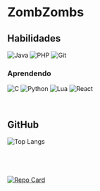 # ZombZombs

## Habilidades
![Java](https://img.shields.io/badge/java-%23ED8B00.svg?style=for-the-badge&logo=openjdk&logoColor=white)   ![PHP](https://img.shields.io/badge/PHP-777BB4?style=for-the-badge&logo=php&logoColor=white) ![Git](https://img.shields.io/badge/GIT-E44C30?style=for-the-badge&logo=git&logoColor=white) 
### Aprendendo
 ![C](https://img.shields.io/badge/C-00599C?style=for-the-badge&logo=c&logoColor=white)  ![Python](https://img.shields.io/badge/python-3670A0?style=for-the-badge&logo=python&logoColor=ffdd54) 
  ![Lua](https://img.shields.io/badge/Lua-2C2D72?style=for-the-badge&logo=lua&logoColor=white)
   ![React](https://img.shields.io/badge/React-20232A?style=for-the-badge&logo=react&logoColor=61DAFB) 

<br>

## GitHub 
![Top Langs](https://github-readme-stats-git-masterrstaa-rickstaa.vercel.app/api/top-langs/?username=rickrocca&bg_color=301934&border_color=51414F&title_color=BF40BF&text_color=FFF)


# 
<br>

[![Repo Card](https://github-readme-stats.vercel.app/api/pin/?username=rickrocca&repo=Quarto-Branco&bg_color=301934&border_color=51414f&show_icons=true&icon_color=51414f&title_color=BF40BF&text_color=FFF)](https://github.com/rickrocca/Quarto-Branco)